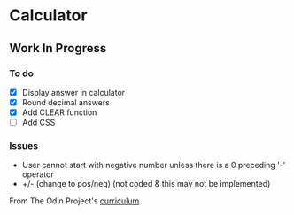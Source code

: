 # Calculator

## Work In Progress

### To do

- [x] Display answer in calculator
- [x] Round decimal answers
- [x] Add CLEAR function
- [ ] Add CSS

### Issues

* User cannot start with negative number unless there is a 0 preceding '-' operator
* +/- (change to pos/neg) (not coded & this may not be implemented)

From The Odin Project's [curriculum](https://www.theodinproject.com/lessons/calculator)
